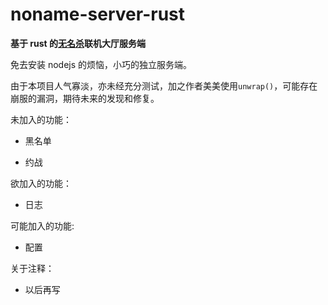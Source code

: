 # noname-server-rust

**基于 rust 的[无名杀](https://github.com/libccy/noname)联机大厅服务端**

免去安装 nodejs 的烦恼，小巧的独立服务端。

由于本项目人气寡淡，亦未经充分测试，加之作者美美使用`unwrap()`，可能存在崩服的漏洞，期待未来的发现和修复。

未加入的功能：

- 黑名单

- 约战

欲加入的功能：

- 日志

可能加入的功能:

- 配置

关于注释：

- 以后再写